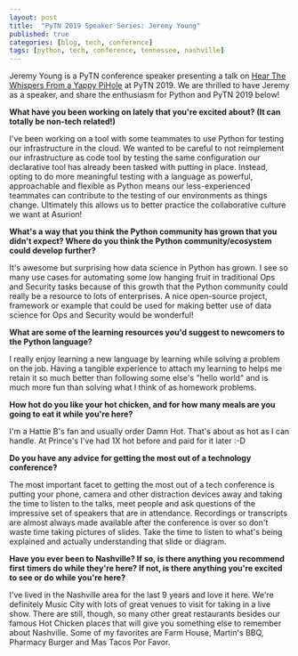 ```yaml
---
layout: post
title:  "PyTN 2019 Speaker Series: Jeremy Young"
published: true
categories: [blog, tech, conference]
tags: [python, tech, conference, tennessee, nashville]
---
```

Jeremy Young is a PyTN conference speaker presenting a talk on [Hear The Whispers From a Yappy PiHole](https://www.pytennessee.org/talks/hear-the-whispers-from-a-yappy-pihole "Hear The Whispers From a Yappy PiHole") at PyTN 2019. We are thrilled to have Jeremy as a speaker, and share the enthusiasm for Python and PyTN 2019 below!

**What have you been working on lately that you're excited about? (It can totally be non-tech related!)**

I've been working on a tool with some teammates to use Python for testing our infrastructure in the cloud.  We wanted to be careful to not reimplement our infrastructure as code tool by testing the same configuration our declarative tool has already been tasked with putting in place.  Instead, opting to do more meaningful testing with a language as powerful, approachable and flexible as Python means our less-experienced teammates can contribute to the testing of our environments as things change.  Ultimately this allows us to better practice the collaborative culture we want at Asurion!

**What's a way that you think the Python community has grown that you didn't expect? Where do you think the Python community/ecosystem could develop further?**

It's awesome but surprising how data science in Python has grown.  I see so many use cases for automating some low hanging fruit in traditional Ops and Security tasks because of this growth that the Python community could really be a resource to lots of enterprises.  A nice open-source project, framework or example that could be used for making better use of data science for Ops and Security would be wonderful!

**What are some of the learning resources you'd suggest to newcomers to the Python language?**

I really enjoy learning a new language by learning while solving a problem on the job.  Having a tangible experience to attach my learning to helps me retain it so much better than following some else's "hello world" and is much more fun than solving what I think of as homework problems.

**How hot do you like your hot chicken, and for how many meals are you going to eat it while you're here?**

I'm a Hattie B's fan and usually order Damn Hot.  That's about as hot as I can handle.  At Prince's I've had 1X hot before and paid for it later :-D

**Do you have any advice for getting the most out of a technology conference?**

The most important facet to getting the most out of a tech conference is putting your phone, camera and other distraction devices away and taking the time to listen to the talks, meet people and ask questions of the impressive set of speakers that are in attendance.  Recordings or transcripts are almost always made available after the conference is over so don't waste time taking pictures of slides.  Take the time to listen to what's being explained and actually understanding that slide or diagram.

**Have you ever been to Nashville? If so, is there anything you recommend first timers do while they're here? If not, is there anything you're excited to see or do while you're here?**

I've lived in the Nashville area for the last 9 years and love it here.  We're definitely Music City with lots of great venues to visit for taking in a live show.  There are still, though, so many other great restaurants besides our famous Hot Chicken places that will give you something else to remember about Nashville.  Some of my favorites are Farm House, Martin's BBQ, Pharmacy Burger and Mas Tacos Por Favor.